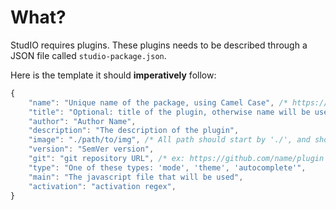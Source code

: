 # What?
StudIO requires plugins. These plugins needs to be described through a JSON file called `studio-package.json`.

Here is the template it should **imperatively** follow:
```js
{
	"name": "Unique name of the package, using Camel Case", /* https://en.wikipedia.org/wiki/Camel_case */
	"title": "Optional: title of the plugin, otherwise name will be used",
	"author": "Author Name",
	"description": "The description of the plugin",
	"image": "./path/to/img", /* All path should start by './', and should point to JPEG or PNG images */
	"version": "SemVer version",
	"git": "git repository URL", /* ex: https://github.com/name/plugin */
	"type": "One of these types: 'mode', 'theme', 'autocomplete'",
	"main": "The javascript file that will be used",
	"activation": "activation regex",
}
```